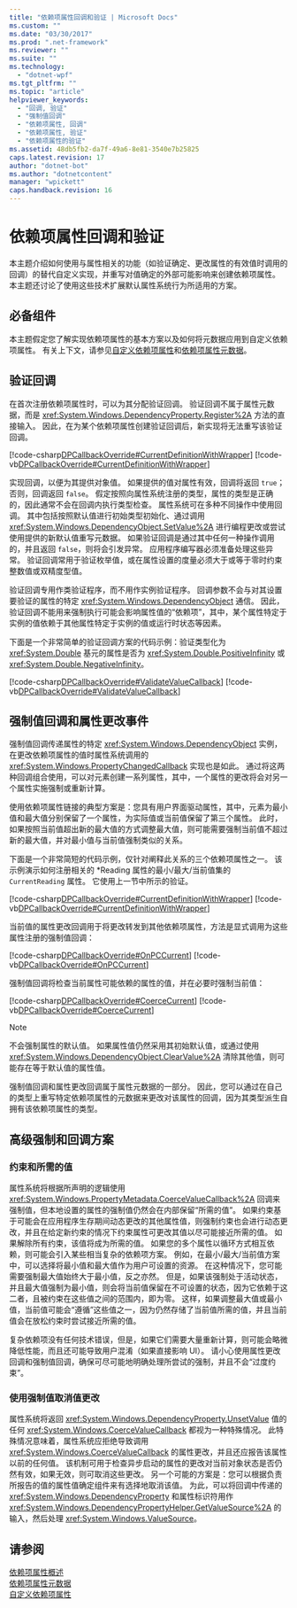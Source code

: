 ```yaml
---
title: "依赖项属性回调和验证 | Microsoft Docs"
ms.custom: ""
ms.date: "03/30/2017"
ms.prod: ".net-framework"
ms.reviewer: ""
ms.suite: ""
ms.technology: 
  - "dotnet-wpf"
ms.tgt_pltfrm: ""
ms.topic: "article"
helpviewer_keywords: 
  - "回调, 验证"
  - "强制值回调"
  - "依赖项属性, 回调"
  - "依赖项属性, 验证"
  - "依赖项属性的验证"
ms.assetid: 48db5fb2-da7f-49a6-8e81-3540e7b25825
caps.latest.revision: 17
author: "dotnet-bot"
ms.author: "dotnetcontent"
manager: "wpickett"
caps.handback.revision: 16
---
```

# 依赖项属性回调和验证
本主题介绍如何使用与属性相关的功能（如验证确定、更改属性的有效值时调用的回调）的替代自定义实现，并重写对值确定的外部可能影响来创建依赖项属性。  本主题还讨论了使用这些技术扩展默认属性系统行为所适用的方案。  
  
   
  
<a name="prerequisites"></a>   
## 必备组件  
 本主题假定您了解实现依赖项属性的基本方案以及如何将元数据应用到自定义依赖项属性。  有关上下文，请参见[自定义依赖项属性](../../../../docs/framework/wpf/advanced/custom-dependency-properties.md)和[依赖项属性元数据](../../../../docs/framework/wpf/advanced/dependency-property-metadata.md)。  
  
<a name="Validation_Callbacks"></a>   
## 验证回调  
 在首次注册依赖项属性时，可以为其分配验证回调。  验证回调不属于属性元数据，而是 <xref:System.Windows.DependencyProperty.Register%2A> 方法的直接输入。  因此，在为某个依赖项属性创建验证回调后，新实现将无法重写该验证回调。  
  
 [!code-csharp[DPCallbackOverride#CurrentDefinitionWithWrapper](../../../../samples/snippets/csharp/VS_Snippets_Wpf/DPCallbackOverride/CSharp/SDKSampleLibrary/class1.cs#currentdefinitionwithwrapper)]
 [!code-vb[DPCallbackOverride#CurrentDefinitionWithWrapper](../../../../samples/snippets/visualbasic/VS_Snippets_Wpf/DPCallbackOverride/visualbasic/sdksamplelibrary/class1.vb#currentdefinitionwithwrapper)]  
  
 实现回调，以便为其提供对象值。  如果提供的值对属性有效，回调将返回 `true`；否则，回调返回 `false`。  假定按照向属性系统注册的类型，属性的类型是正确的，因此通常不会在回调内执行类型检查。  属性系统可在多种不同操作中使用回调。  其中包括按照默认值进行初始类型初始化、通过调用 <xref:System.Windows.DependencyObject.SetValue%2A> 进行编程更改或尝试使用提供的新默认值重写元数据。  如果验证回调是通过其中任何一种操作调用的，并且返回 `false`，则将会引发异常。  应用程序编写器必须准备处理这些异常。  验证回调常用于验证枚举值，或在属性设置的度量必须大于或等于零时约束整数值或双精度型值。  
  
 验证回调专用作类验证程序，而不用作实例验证程序。  回调参数不会与对其设置要验证的属性的特定 <xref:System.Windows.DependencyObject> 通信。  因此，验证回调不能用来强制执行可能会影响属性值的“依赖项”，其中，某个属性特定于实例的值依赖于其他属性特定于实例的值或运行时状态等因素。  
  
 下面是一个非常简单的验证回调方案的代码示例：验证类型化为 <xref:System.Double> 基元的属性是否为 <xref:System.Double.PositiveInfinity> 或 <xref:System.Double.NegativeInfinity>。  
  
 [!code-csharp[DPCallbackOverride#ValidateValueCallback](../../../../samples/snippets/csharp/VS_Snippets_Wpf/DPCallbackOverride/CSharp/SDKSampleLibrary/class1.cs#validatevaluecallback)]
 [!code-vb[DPCallbackOverride#ValidateValueCallback](../../../../samples/snippets/visualbasic/VS_Snippets_Wpf/DPCallbackOverride/visualbasic/sdksamplelibrary/class1.vb#validatevaluecallback)]  
  
<a name="Coerce_Value_Callbacks_and_Property_Changed_Events"></a>   
## 强制值回调和属性更改事件  
 强制值回调传递属性的特定 <xref:System.Windows.DependencyObject> 实例，在更改依赖项属性的值时属性系统调用的 <xref:System.Windows.PropertyChangedCallback> 实现也是如此。  通过将这两种回调组合使用，可以对元素创建一系列属性，其中，一个属性的更改将会对另一个属性实施强制或重新计算。  
  
 使用依赖项属性链接的典型方案是：您具有用户界面驱动属性，其中，元素为最小值和最大值分别保留了一个属性，为实际值或当前值保留了第三个属性。  此时，如果按照当前值超出新的最大值的方式调整最大值，则可能需要强制当前值不超过新的最大值，并对最小值与当前值强制类似的关系。  
  
 下面是一个非常简短的代码示例，仅针对阐释此关系的三个依赖项属性之一。  该示例演示如何注册相关的 \*Reading 属性的最小\/最大\/当前值集的 `CurrentReading` 属性。  它使用上一节中所示的验证。  
  
 [!code-csharp[DPCallbackOverride#CurrentDefinitionWithWrapper](../../../../samples/snippets/csharp/VS_Snippets_Wpf/DPCallbackOverride/CSharp/SDKSampleLibrary/class1.cs#currentdefinitionwithwrapper)]
 [!code-vb[DPCallbackOverride#CurrentDefinitionWithWrapper](../../../../samples/snippets/visualbasic/VS_Snippets_Wpf/DPCallbackOverride/visualbasic/sdksamplelibrary/class1.vb#currentdefinitionwithwrapper)]  
  
 当前值的属性更改回调用于将更改转发到其他依赖项属性，方法是显式调用为这些属性注册的强制值回调：  
  
 [!code-csharp[DPCallbackOverride#OnPCCurrent](../../../../samples/snippets/csharp/VS_Snippets_Wpf/DPCallbackOverride/CSharp/SDKSampleLibrary/class1.cs#onpccurrent)]
 [!code-vb[DPCallbackOverride#OnPCCurrent](../../../../samples/snippets/visualbasic/VS_Snippets_Wpf/DPCallbackOverride/visualbasic/sdksamplelibrary/class1.vb#onpccurrent)]  
  
 强制值回调将检查当前属性可能依赖的属性的值，并在必要时强制当前值：  
  
 [!code-csharp[DPCallbackOverride#CoerceCurrent](../../../../samples/snippets/csharp/VS_Snippets_Wpf/DPCallbackOverride/CSharp/SDKSampleLibrary/class1.cs#coercecurrent)]
 [!code-vb[DPCallbackOverride#CoerceCurrent](../../../../samples/snippets/visualbasic/VS_Snippets_Wpf/DPCallbackOverride/visualbasic/sdksamplelibrary/class1.vb#coercecurrent)]  
  
> [!NOTE]
>  不会强制属性的默认值。  如果属性值仍然采用其初始默认值，或通过使用 <xref:System.Windows.DependencyObject.ClearValue%2A> 清除其他值，则可能存在等于默认值的属性值。  
  
 强制值回调和属性更改回调属于属性元数据的一部分。  因此，您可以通过在自己的类型上重写特定依赖项属性的元数据来更改对该属性的回调，因为其类型派生自拥有该依赖项属性的类型。  
  
<a name="Advanced"></a>   
## 高级强制和回调方案  
  
### 约束和所需的值  
 属性系统将根据所声明的逻辑使用 <xref:System.Windows.PropertyMetadata.CoerceValueCallback%2A> 回调来强制值，但本地设置的属性的强制值仍然会在内部保留“所需的值”。  如果约束基于可能会在应用程序生存期间动态更改的其他属性值，则强制约束也会进行动态更改，并且在给定新约束的情况下约束属性可更改其值以尽可能接近所需的值。  如果解除所有约束，该值将成为所需的值。  如果您的多个属性以循环方式相互依赖，则可能会引入某些相当复杂的依赖项方案。  例如，在最小\/最大\/当前值方案中，可以选择将最小值和最大值作为用户可设置的资源。  在这种情况下，您可能需要强制最大值始终大于最小值，反之亦然。  但是，如果该强制处于活动状态，并且最大值强制为最小值，则会将当前值保留在不可设置的状态，因为它依赖于这二者，且被约束在这些值之间的范围内，即为零。  这样，如果调整最大值或最小值，当前值可能会“遵循”这些值之一，因为仍然存储了当前值所需的值，并且当前值会在放松约束时尝试接近所需的值。  
  
 复杂依赖项没有任何技术错误，但是，如果它们需要大量重新计算，则可能会略微降低性能，而且还可能导致用户混淆（如果直接影响 UI）。  请小心使用属性更改回调和强制值回调，确保可尽可能地明确处理所尝试的强制，并且不会“过度约束”。  
  
### 使用强制值取消值更改  
 属性系统将返回 <xref:System.Windows.DependencyProperty.UnsetValue> 值的任何 <xref:System.Windows.CoerceValueCallback> 都视为一种特殊情况。  此特殊情况意味着，属性系统应拒绝导致调用 <xref:System.Windows.CoerceValueCallback> 的属性更改，并且还应报告该属性以前的任何值。  该机制可用于检查异步启动的属性的更改对当前对象状态是否仍然有效，如果无效，则可取消这些更改。  另一个可能的方案是：您可以根据负责所报告的值的属性值确定组件来有选择地取消该值。  为此，可以将回调中传递的 <xref:System.Windows.DependencyProperty> 和属性标识符用作 <xref:System.Windows.DependencyPropertyHelper.GetValueSource%2A> 的输入，然后处理 <xref:System.Windows.ValueSource>。  
  
## 请参阅  
 [依赖项属性概述](../../../../docs/framework/wpf/advanced/dependency-properties-overview.md)   
 [依赖项属性元数据](../../../../docs/framework/wpf/advanced/dependency-property-metadata.md)   
 [自定义依赖项属性](../../../../docs/framework/wpf/advanced/custom-dependency-properties.md)